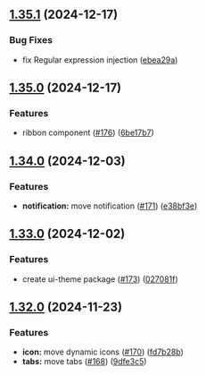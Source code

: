 ## [1.35.1](https://github.com/acronis/ui-component-library/compare/v1.35.0...v1.35.1) (2024-12-17)


### Bug Fixes

* fix Regular expression injection ([ebea29a](https://github.com/acronis/ui-component-library/commit/ebea29ad2fa5cffb77e10b742a0c8afb53cc9ca5))

## [1.35.0](https://github.com/acronis/ui-component-library/compare/v1.34.0...v1.35.0) (2024-12-17)


### Features

* ribbon component ([#176](https://github.com/acronis/ui-component-library/issues/176)) ([6be17b7](https://github.com/acronis/ui-component-library/commit/6be17b7dd871c015694fbfb075ccaa114c50551c))

## [1.34.0](https://github.com/acronis/ui-component-library/compare/v1.33.0...v1.34.0) (2024-12-03)


### Features

* **notification:** move notification ([#171](https://github.com/acronis/ui-component-library/issues/171)) ([e38bf3e](https://github.com/acronis/ui-component-library/commit/e38bf3e8e22ce3bef8d32bcce4f78c5a08ad82a4))

## [1.33.0](https://github.com/acronis/ui-component-library/compare/v1.32.0...v1.33.0) (2024-12-02)


### Features

* create ui-theme package ([#173](https://github.com/acronis/ui-component-library/issues/173)) ([027081f](https://github.com/acronis/ui-component-library/commit/027081f814272518aa3b4608311d1b4c0f730379))

## [1.32.0](https://github.com/acronis/ui-component-library/compare/v1.31.0...v1.32.0) (2024-11-23)


### Features

* **icon:** move dynamic icons ([#170](https://github.com/acronis/ui-component-library/issues/170)) ([fd7b28b](https://github.com/acronis/ui-component-library/commit/fd7b28befc61f9260cb34343de029427fd81563c))
* **tabs:** move tabs ([#168](https://github.com/acronis/ui-component-library/issues/168)) ([9dfe3c5](https://github.com/acronis/ui-component-library/commit/9dfe3c54a15d4eae5b937c97f065726dd0b1e712))

